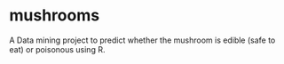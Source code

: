 # mushrooms
A Data mining project to predict whether the mushroom is edible (safe to eat) or poisonous using R.

